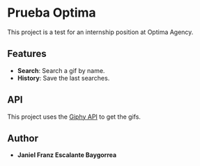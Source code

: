 # Prueba Optima
This project is a test for an internship position at Optima Agency.

## Features
- **Search**: Search a gif by name.
- **History**: Save the last searches.
## API
This project uses the [Giphy API](https://developers.giphy.com/docs/api#quick-start-guide) to get the gifs.

## Author
- **Janiel Franz Escalante Baygorrea**
